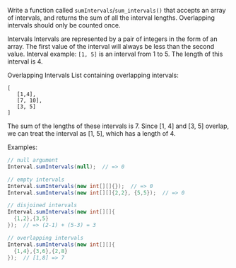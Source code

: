 Write a function called `sumIntervals`/`sum_intervals()` that accepts an array of intervals, and returns the sum of all the interval lengths. Overlapping intervals should only be counted once.

Intervals
Intervals are represented by a pair of integers in the form of an array. The first value of the interval will always be less than the second value. Interval example: `[1, 5]` is an interval from 1 to 5. The length of this interval is 4.

Overlapping Intervals
List containing overlapping intervals:
```
[
   [1,4],
   [7, 10],
   [3, 5]
]
```
The sum of the lengths of these intervals is 7. Since [1, 4] and [3, 5] overlap, we can treat the interval as [1, 5], which has a length of 4.

Examples:
```java
// null argument
Interval.sumIntervals(null);  // => 0

// empty intervals
Interval.sumIntervals(new int[][]{});  // => 0
Interval.sumIntervals(new int[][]{2,2}, {5,5});  // => 0

// disjoined intervals
Interval.sumIntervals(new int[][]{
  {1,2},{3,5}
});  // => (2-1) + (5-3) = 3

// overlapping intervals
Interval.sumIntervals(new int[][]{
  {1,4},{3,6},{2,8}
});  // [1,8] => 7
```